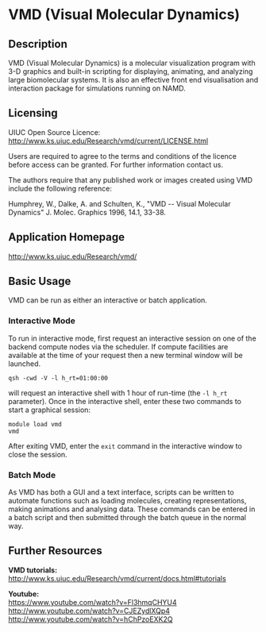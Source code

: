# VMD (Visual Molecular Dynamics)

## Description

VMD (Visual Molecular Dynamics) is a molecular visualization program
with 3-D graphics and built-in scripting for displaying, animating, and
analyzing large biomolecular systems. It is also an effective front end
visualisation and interaction package for simulations running on NAMD.

## Licensing

UIUC Open Source Licence:\
<http://www.ks.uiuc.edu/Research/vmd/current/LICENSE.html>

Users are required to agree to the terms and conditions of the licence
before access can be granted. For further information contact us.

The authors require that any published work or images created using VMD
include the following reference:

Humphrey, W., Dalke, A. and Schulten, K., "VMD -- Visual Molecular
Dynamics" J. Molec. Graphics 1996, 14.1, 33-38.

## Application Homepage

<http://www.ks.uiuc.edu/Research/vmd/>

## Basic Usage

VMD can be run as either an interactive or batch application.

### Interactive Mode
To run in interactive mode, first request an interactive session on one
of the backend compute nodes via the scheduler. If compute facilities
are available at the time of your request then a new terminal window
will be launched.

    qsh -cwd -V -l h_rt=01:00:00

will request an interactive shell with 1 hour of run-time (the `-l h_rt`
parameter). Once in the interactive shell, enter these two commands to\
start a graphical session:

    module load vmd
    vmd

After exiting VMD, enter the `exit` command in the interactive window to close the session.

### Batch Mode
As VMD has both a GUI and a text interface, scripts can be written to
automate functions such as loading molecules, creating representations,
making animations and analysing data. These commands can be entered in a
batch script and then submitted through the batch queue in the normal
way.

## Further Resources

**VMD tutorials:**\
<http://www.ks.uiuc.edu/Research/vmd/current/docs.html#tutorials>

**Youtube:**\
<https://www.youtube.com/watch?v=Fl3hmqCHYU4>\
<http://www.youtube.com/watch?v=CJEZydlXQp4>\
<http://www.youtube.com/watch?v=hChPzoEXK2Q>
